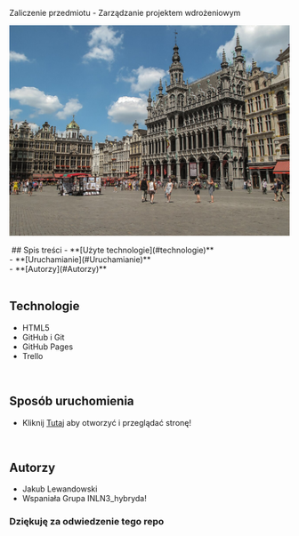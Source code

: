 Zaliczenie przedmiotu - Zarządzanie projektem wdrożeniowym<br>

![Bruksela](img/bruksela.jpg)

<img>
## Spis treści
- **[Użyte technologie](#technologie)**<br>
- **[Uruchamianie](#Uruchamianie)**<br>
- **[Autorzy](#Autorzy)**<br>
<br>

## Technologie
- HTML5
- GitHub i Git
- GitHub Pages
- Trello
<br>

## Sposób uruchomienia
- Kliknij [Tutaj](https://jkl202.github.io/zaliczenie_AM_BS/) aby otworzyć i przeglądać stronę!

<br>

## Autorzy
- Jakub Lewandowski
- Wspaniała Grupa INLN3_hybryda!

### Dziękuję za odwiedzenie tego repo
